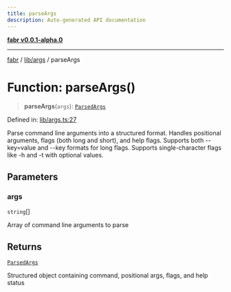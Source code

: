 ```yaml
---
title: parseArgs
description: Auto-generated API documentation
---
```


[**fabr v0.0.1-alpha.0**](../../../README.md)

***

[fabr](../../../README.md) / [lib/args](../README.md) / parseArgs

# Function: parseArgs()

> **parseArgs**(`args`): [`ParsedArgs`](../interfaces/ParsedArgs.md)

Defined in: [lib/args.ts:27](https://github.com/yashjawale/fabr/blob/main/src/lib/args.ts#L27)

Parse command line arguments into a structured format.
Handles positional arguments, flags (both long and short), and help flags.
Supports both --key=value and --key formats for long flags.
Supports single-character flags like -h and -t with optional values.

## Parameters

### args

`string`[]

Array of command line arguments to parse

## Returns

[`ParsedArgs`](../interfaces/ParsedArgs.md)

Structured object containing command, positional args, flags, and help status

